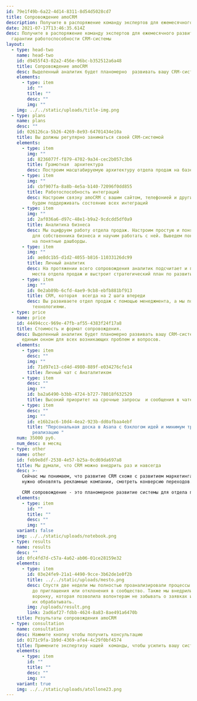 ```yaml
---
id: 79e1f49b-6a22-4d14-8311-8d54d5028cd7
title: Сопровождение amoCRM
description: Получите в распоряжение команду экспертов для ежемесячного развития CRM
date: 2021-07-17T13:46:35.614Z
desc: Получите в распоряжение команду экспертов для ежемесячного развития и
  гарантии работоспособности CRM-системы
layout:
  - type: head-two
    name: head-two
    id: d9455f43-02a2-456e-96bc-b352512a6a48
    title: Сопровождение amoCRM
    desc: Выделенный аналитик будет планомерно  развивать вашу CRM-систему
    elements:
      - type: item
        id: ""
        title: ""
        desc: ""
        img: ""
    img: ../../static/uploads/title-img.png
  - type: plans
    name: plans
    desc: ""
    id: 026126ca-5b26-4269-8e93-64701434e10a
    title: Вы должны регулярно заниматься своей CRM-системой
    elements:
      - type: item
        img: ""
        id: 8236077f-f879-4702-9a34-cec2b057c3b6
        title: Грамотная  архитектура
        desc: Построим масштабируемую архитектуру отдела продаж на базе amoCRM
      - type: item
        img: ""
        id: cbf907fa-8a8b-4e5a-b140-72096f0dd855
        title: Работоспособность интеграций
        desc: Настроим связку amoCRM с вашим сайтом, телефонией и другими сервисами и
          будем поддерживать состояние всех интеграций
      - type: item
        img: ""
        id: 2af036a6-d97c-48e1-b9a2-9cdcdd5df0a9
        title: Аналитика бизнеса
        desc: Мы оцифруем работу отдела продаж. Настроим простую и понятную аналитику
          для собственника бизнеса и научим работать с ней. Выведем показатели
          на понятные дашборды.
      - type: item
        img: ""
        id: ae8dc1b5-d1d2-4055-b816-11033126dc99
        title: Личный аналитик
        desc: На протяжении всего сопровождения аналитик подсчитает и покажет слабые
          места отдела продаж и выстроит стратегический план по развитию.
      - type: item
        img: ""
        id: 0e2ab89b-6cfd-4ae9-9cb8-ebfb881bf913
        title: CRM, которая  всегда на 2 шага впереди
        desc: Вы развиваете отдел продаж с помощью менеджмента, а мы подкрепляем
          технологиями.
  - type: price
    name: price
    id: 44494ccc-969e-47fb-af55-4383f24f17a8
    title: Стоимость и формат сопровождения.
    desc: Выделенный аналитик будет планомерно развивать вашу CRM-систему и станет
      единым окном для всех возникающих проблем и вопросов.
    elements:
      - type: item
        desc: ""
        img: ""
        id: 71d97e13-cd4d-4980-889f-e034276cfe14
        title: Личный чат с Анаталитиком
      - type: item
        desc: ""
        img: ""
        id: ba2a6490-b3bb-4724-b727-78018f632529
        title: Высокий приоритет на срочные запросы  и сообщения в чате
      - type: item
        desc: ""
        img: ""
        id: e16b2ac6-10d4-4ea2-923b-dd0afbaa4ebf
        title: "Персональная доска в Asana с бэклогом идей и минимум тремя задачами на
          реализацию "
    num: 35000 руб.
    num_desc: в месяц
  - type: other
    name: other
    id: feb9e8df-2538-4e57-b25a-0cd69da697a8
    title: Мы думали, что CRM можно внедрить раз и навсегда
    desc: >-
      Сейчас мы понимаем, что развитие CRM схоже с развитием маркетинга, всегда
      нужно обновлять рекламные компании, смотреть конверсию переходов. 

      CRM сопровождение - это планомерное развитие системы для отдела продаж.
    elements:
      - type: item
        id: ""
        title: ""
        desc: ""
        img: ""
    variant: false
    img: ../../static/uploads/notebook.png
  - type: results
    name: results
    desc: ""
    id: 0fc4fd7d-c57a-4a62-ab06-01ce28159e32
    elements:
      - type: item
        id: 03e24fe9-21a1-4490-9cce-3b62de1e0f2b
        title: ../../static/uploads/mesto.png
        desc: Спустя две недели мы полностью проанализировали процессы от прихода анкеты
          до приглашения или отклонения в сообщество. Также мы внедрили цифровую
          воронку, которая позволила волонтерам не забывать о заявках и вовремя
          их обрабатывать.
        img: /uploads/result.png
        link: 2ad6af27-fdbb-4624-8a83-8ae491a6470b
    title: Результаты сопровождения amoCRM
  - type: consultation
    name: consultation
    desc: Нажмите кнопку чтобы получить консультацию
    id: 0171c9fa-1b9d-4369-afe4-4c29f0bf4574
    title: Примените экспертизу нашей  команды, чтобы усилить вашу системы
    elements:
      - type: item
        id: ""
        title: ""
        desc: ""
        img: ""
    variant: true
    img: ../../static/uploads/atollone23.png
---
```

